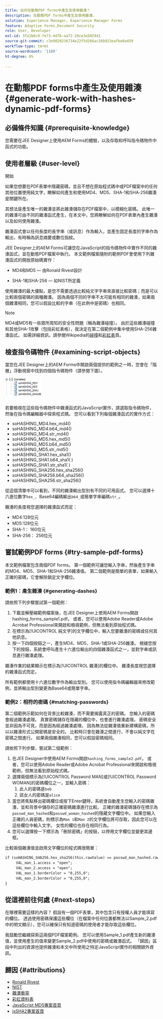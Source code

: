 ```yaml
---
title: 如何在動態PDF forms中產生及使用雜湊？
description: 在動態PDF forms中產生及使用雜湊。
solution: Experience Manager, Experience Manager Forms
feature: Adaptive Forms,Document Security
role: User, Developer
exl-id: 3fa1b6c9-fe73-4d76-aa72-20ce3e502941
source-git-commit: c3e9029236734e22f5d266ac26b923eafbe0a459
workflow-type: tm+mt
source-wordcount: '1189'
ht-degree: 0%

---
```


# 在動態PDF forms中產生及使用雜湊 {#generate-work-with-hashes-dynamic-pdf-forms}

## 必備條件知識 {#prerequisite-knowledge}

您需要在JEE Designer上使用AEM Forms的體驗，以及存取和呼叫指令碼物件中函式的功能。

## 使用者層級 {#user-level}

開始

如果您想要在PDF表單中隱藏密碼，並且不想在原始程式碼中或PDF檔案中的任何其他位置使用純文字，瞭解如何產生和使用MD4、MD5、SHA-1和SHA-256雜湊是關鍵所在。

其想法是產生唯一的雜湊並將此雜湊儲存在PDF檔案中，以模糊化密碼。 此唯一的雜湊可由不同的雜湊函式產生，在本文中，您將瞭解如何在PDF表單內產生雜湊以及如何使用雜湊。

雜湊函式會以任何長度的長字串（或訊息）作為輸入，並產生固定長度的字串作為輸出，有時稱為訊息摘要或數位指紋。

JEE Designer上的AEM Forms可讓您在JavaScript的指令碼物件中實作不同的雜湊函式，並在動態PDF檔案中執行。 本文範例檔案隨附的範例PDF會使用下列雜湊函式的開放原始碼實作：

* MD4和MD5 — 由Ronald Rivest設計

* SHA-1和SHA-256 — 如NIST所定義

使用雜湊的最大優點，是您不需要透過比較純文字字串來直接比較密碼；而是可以比較兩個密碼的兩種雜湊。 因為兩個不同的字串不太可能有相同的雜湊，如果兩個雜湊相同，您可以假設比較的字串（在此例中是密碼）也相同。

>[!NOTE]
>
>MD4或MD5有一些眾所周知的安全性問題（稱為雜湊碰撞）。 由於這些雜湊碰撞和其他SHA-1攻擊（包括彩虹表格），我決定在第二個範例中集中使用SHA-256雜湊函式。 如需詳細資訊，請參閱Wikipedia的[碰撞](https://en.wikipedia.org/wiki/Hash_collision)和[彩虹表](https://en.wikipedia.org/wiki/Rainbow_table)頁。

## 檢查指令碼物件 {#examining-script-objects}

當您在JEE Designer上的AEM Forms中開啟兩個提供的範例之一時，您會在「階層」浮動視窗中找到四個指令碼物件（請參閱下圖）。

![變數](assets/variables.jpg)

若要檢視在這些指令碼物件中雜湊函式的JavaScript實作，請選取指令碼物件，然後在指令碼編輯器中探索程式碼。 您可以看到下列每個雜湊函式的實作方式：

* soHASHING_MD4.hex_md4()
* soHASHING_MD4.b64_md4()
* soHASHING_MD4.str_md4()
* soHASHING_MD5.hex_md5()
* soHASHING_MD5.b64_md5()
* soHASHING_MD5.str_md5()
* soHASHING_SHA1.hex_sha1()
* soHASHING_SHA1.b64_sha1( )
* soHASHING_SHA1.str_sha1( )
* soHASHING_SHA256.hex_sha256()
* soHASHING_SHA256.b64_sha256()
* soHASHING_SHA256.str_sha256()

從這個清單中可以看到，不同的雜湊輸出型別有不同的可用函式。 您可以選擇十六進位數字`hex_`、Base64編碼輸出`b64_`或簡單字串編碼`str_`。

雜湊的長度視您選擇的雜湊函式而定：

* MD4:128位元
* MD5:128位元
* SHA-1： 160位元
* SHA-256： 256位元

## 嘗試範例PDF forms {#try-sample-pdf-forms}

本文範例檔案包含兩個PDF forms。 第一個範例可讓您輸入字串，然後產生字串的MD4、MD5、SHA-1和SHA-256雜湊值。 第二個範例是簡單的表單，如果輸入正確的密碼，它會解除鎖定文字欄位。

### 範例1：產生雜湊 {#generating-dashes}

請依照下列步驟嘗試第一個範例：

1. 下載並解壓縮範例檔案後，在JEE Designer上使用AEM Forms開啟hashing_forms_sample1.pdf。 或者，您可以使用Adobe Reader或Adobe Acrobat Professional來開啟和檢視範例，但無法看到原始程式碼。
1. 在標示為[!UICONTROL 純文字]的文字欄位中，輸入您要雜湊的密碼或任何其他訊息。
1. 按一下四個按鈕之一，產生MD4、MD5、SHA-1或SHA-256雜湊。 根據您按下的按鈕，系統會呼叫產生十六進位輸出的四個雜湊函式之一，並對字串或訊息進行雜湊處理。

雜湊作業的結果顯示在標示為[!UICONTROL 雜湊]的欄位中。 雜湊長度視您選擇的雜湊函式而定。

所有範例都使用十六進位數字作為輸出型別。 您可以使用指令碼編輯器來修改範例，並將輸出型別變更為Base64或簡單字串。

### 範例2：相符的密碼 {#matching-passwords}

第二個範例示範如何在背景比較雜湊，而不需要揭露真正的密碼。 您輸入的密碼會經過雜湊處理。 真實密碼儲存在隱藏的欄位中，也會進行雜湊處理。 密碼安全並非因為不可見，而是因為經過雜湊處理。 因為無法從雜湊值重新建構密碼，所以以雜湊形式公開密碼是安全的。 比較時只會在雜湊之間進行，不會以純文字在密碼之間進行。 如果兩個雜湊相同，您可以假設密碼相同。

請依照下列步驟，嘗試第二個範例：

1. 在JEE Designer中使用AEM Forms開啟`hashing_forms_sample2.pdf`。 或者，您可以使用Adobe Reader或Adobe Acrobat Professional來開啟和檢視範例，但無法看到原始程式碼。
1. 選擇兩個標示為[!UICONTROL Password MAN]或[!UICONTROL Password WOMAN]的密碼欄位之一，並輸入密碼：
   1. 此人的密碼是`bob`
   1. 該女人的密碼是`alice`
1. 當您將焦點移出密碼欄位或按下Enter鍵時，系統會自動產生您輸入的密碼雜湊，並和背景中儲存的正確密碼雜湊進行比較。 正確的雜湊密碼儲存在標示為`passwd_man_hashed`和`passwd_woman_hashed`的隱藏文字欄位中。 如果您輸入正確的人員密碼，則標示為`Man 1`和`Man 2`的文字欄位將可存取，因此您可以在這些欄位中輸入文字。 女性的欄位也存在相同行為。
1. 您可以選擇按一下標示為「刪除密碼」的按鈕，以停用文字欄位並變更其邊框。

比較兩個雜湊值並啟用文字欄位的程式碼很簡單：

```xml
if (soHASHING_SHA256.hex_sha256(this.rawValue) == passwd_man_hashed.rawValue){
     VAL_man_1.access = "open";
     VAL_man_2.access = "open";
     VAL_man_1.borderColor = "0,255,0";
     VAL_man_2.borderColor = "0,255,0";
}
```

## 從這裡前往何處 {#next-steps}

在哪裡需要這樣的內容？ 假設有一個PDF表單，其中包含只有授權人員才能填寫的欄位。 透過使用密碼保護這些欄位（在檔案中任何位置都無法以Sample_2.pdf中的明文顯示），您可以確保只有知道密碼的使用者才能存取這些欄位。

我鼓勵您繼續探索這兩個PDF檔案範例。  您可以使用Sample_1.pdf產生新的雜湊值，並使用產生的值來變更Sample_2.pdf中使用的密碼或雜湊函式。  「歸因」區段中列出的資源也提供雜湊和本文中所使用之特定JavaScript實作的相關額外資訊。

## 歸因 {#attributions}

* [Ronald Rivest](https://en.wikipedia.org/wiki/Ron_Rivest)
* [NIST](https://csrc.nist.gov/projects/cryptographic-standards-and-guidelines)
* [雜湊衝突](https://en.wikipedia.org/wiki/Hash_collision)
* [彩虹資料表](https://en.wikipedia.org/wiki/Rainbow_table)
* [JavaScript MD5專案首頁](https://pajhome.org.uk/crypt/md5/)
* [jsSHA2專案首頁](https://anmar.eu.org/projects/jssha2/)
